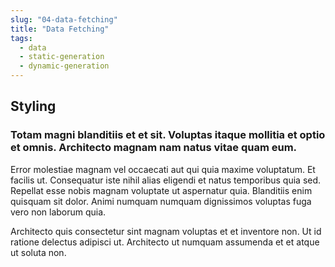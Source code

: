 ```yaml
---
slug: "04-data-fetching"
title: "Data Fetching"
tags:
  - data
  - static-generation
  - dynamic-generation
---
```


## Styling

### Totam magni blanditiis et et sit. Voluptas itaque mollitia et optio et omnis. Architecto magnam nam natus vitae quam eum.

Error molestiae magnam vel occaecati aut qui quia maxime voluptatum. Et facilis ut. Consequatur iste nihil alias eligendi et natus temporibus quia sed. Repellat esse nobis magnam voluptate ut aspernatur quia. Blanditiis enim quisquam sit dolor. Animi numquam numquam dignissimos voluptas fuga vero non laborum quia.

Architecto quis consectetur sint magnam voluptas et et inventore non. Ut id ratione delectus adipisci ut. Architecto ut numquam assumenda et et atque ut soluta non.
